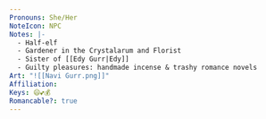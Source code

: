 ```yaml
---
Pronouns: She/Her
NoteIcon: NPC
Notes: |-
  - Half-elf
  - Gardener in the Crystalarum and Florist
  - Sister of [[Edy Gurr|Edy]]
  - Guilty pleasures: handmade incense & trashy romance novels
Art: "![[Navi Gurr.png]]"
Affiliation: 
Keys: 😄💕💰
Romancable?: true
---
```

